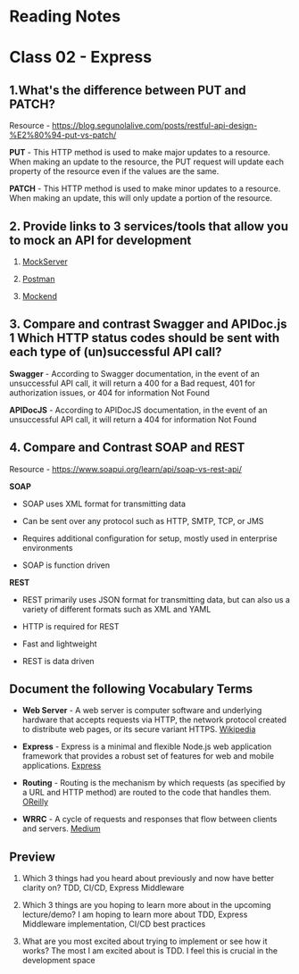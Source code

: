 # Reading Notes

# Class 02 - Express

## 1.What's the difference between PUT and PATCH?

Resource - https://blog.segunolalive.com/posts/restful-api-design-%E2%80%94-put-vs-patch/

**PUT** - This HTTP method is used to make major updates to a resource. When making an update to the resource, the PUT request will update each property of the resource even if the values are the same.

**PATCH** - This HTTP method is used to make minor updates to a resource. When making an update, this will only update a portion of the resource.

## 2. Provide links to 3 services/tools that allow you to mock an API for development

1. [MockServer](https://www.mock-server.com/#what-is-mockserver)

2. [Postman](https://www.postman.com/features/mock-api/)

3. [Mockend](https://mockend.com/)

## 3. Compare and contrast Swagger and APIDoc.js 1 Which HTTP status codes should be sent with each type of (un)successful API call?

**Swagger** - According to Swagger documentation, in the event of an unsuccessful API call, it will return a 400 for a Bad request, 401 for authorization issues, or 404 for information Not Found

**APIDocJS** - According to APIDocJS documentation, in the event of an unsuccessful API call, it will return a 404 for information Not Found

## 4. Compare and Contrast SOAP and REST

Resource - https://www.soapui.org/learn/api/soap-vs-rest-api/

**SOAP** 

- SOAP uses XML format for transmitting data

- Can be sent over any protocol such as HTTP, SMTP, TCP, or JMS

- Requires additional configuration for setup, mostly used in enterprise environments

- SOAP is function driven


**REST**

- REST primarily uses JSON format for transmitting data, but can also us a variety of different formats such as XML and YAML

- HTTP is required for REST

- Fast and lightweight

- REST is data driven

## Document the following Vocabulary Terms

- **Web Server** - A web server is computer software and underlying hardware that accepts requests via HTTP, the network protocol created to distribute web pages, or its secure variant HTTPS. [Wikipedia](https://en.wikipedia.org/wiki/Web_server)

- **Express** - Express is a minimal and flexible Node.js web application framework that provides a robust set of features for web and mobile applications. [Express](https://expressjs.com/)

- **Routing** -  Routing is the mechanism by which requests (as specified by a URL and HTTP method) are routed to the code that handles them. [OReilly](https://www.oreilly.com/library/view/web-development-with/9781491902288/ch14.html#:~:text=Routing%20is%20the%20mechanism%20by,the%20path%20%2Ffoo%2Fabout.)

- **WRRC** - A cycle of requests and responses that flow between clients and servers. [Medium](https://medium.com/@jen_strong/the-request-response-cycle-of-the-web-1b7e206e9047)

## Preview

1. Which 3 things had you heard about previously and now have better clarity on? TDD, CI/CD, Express Middleware

2. Which 3 things are you hoping to learn more about in the upcoming lecture/demo? I am hoping to learn more about TDD, Express Middleware implementation,  CI/CD best practices 

3. What are you most excited about trying to implement or see how it works? The most I am excited about is TDD. I feel this is crucial in the development space
